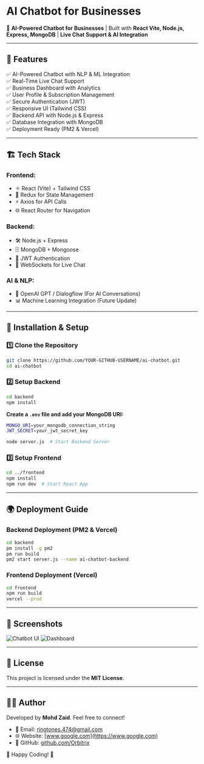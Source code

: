 # AI Chatbot for Businesses

🚀 **AI-Powered Chatbot for Businesses** | Built with **React Vite, Node.js, Express, MongoDB** | **Live Chat Support & AI Integration**

---

## 📌 **Features**
✅ AI-Powered Chatbot with NLP & ML Integration  
✅ Real-Time Live Chat Support  
✅ Business Dashboard with Analytics  
✅ User Profile & Subscription Management  
✅ Secure Authentication (JWT)  
✅ Responsive UI (Tailwind CSS)  
✅ Backend API with Node.js & Express  
✅ Database Integration with MongoDB  
✅ Deployment Ready (PM2 & Vercel)  

---

## 🏗️ **Tech Stack**
### **Frontend:**
- ⚛️ React (Vite) + Tailwind CSS
- 🔄 Redux for State Management
- ⚡ Axios for API Calls
- 🌐 React Router for Navigation

### **Backend:**
- 🛠️ Node.js + Express
- 🗄️ MongoDB + Mongoose
- 🔐 JWT Authentication
- 📩 WebSockets for Live Chat

### **AI & NLP:**
- 🤖 OpenAI GPT / Dialogflow (For AI Conversations)
- 📊 Machine Learning Integration (Future Update)

---

## 🚀 **Installation & Setup**
### **1️⃣ Clone the Repository**
```bash
git clone https://github.com/YOUR-GITHUB-USERNAME/ai-chatbot.git
cd ai-chatbot
```

### **2️⃣ Setup Backend**
```bash
cd backend
npm install
```
**Create a `.env` file and add your MongoDB URI:**
```bash
MONGO_URI=your_mongodb_connection_string
JWT_SECRET=your_jwt_secret_key
```
```bash
node server.js  # Start Backend Server
```

### **3️⃣ Setup Frontend**
```bash
cd ../frontend
npm install
npm run dev  # Start React App
```

---

## 🌍 **Deployment Guide**
### **Backend Deployment (PM2 & Vercel)**
```bash
cd backend
pm install -g pm2
pm run build
pm2 start server.js --name ai-chatbot-backend
```

### **Frontend Deployment (Vercel)**
```bash
cd frontend
npm run build
vercel --prod
```

---

## 🎯 **Screenshots**
![Chatbot UI](https://via.placeholder.com/800x400.png?text=Chatbot+UI)
![Dashboard](https://via.placeholder.com/800x400.png?text=Dashboard)

---

## 📜 **License**
This project is licensed under the **MIT License**.

---

## 👨‍💻 **Author**
Developed by **Mohd Zaid**. Feel free to connect!
- 📧 Email: ringtones.474@gmail.com
- 🌐 Website: [www.google.com](https://www.google.com)
- 🐙 GitHub: [github.com/Orbitrix](https://github.com/Orbitrix)

🚀 Happy Coding! 🎯

